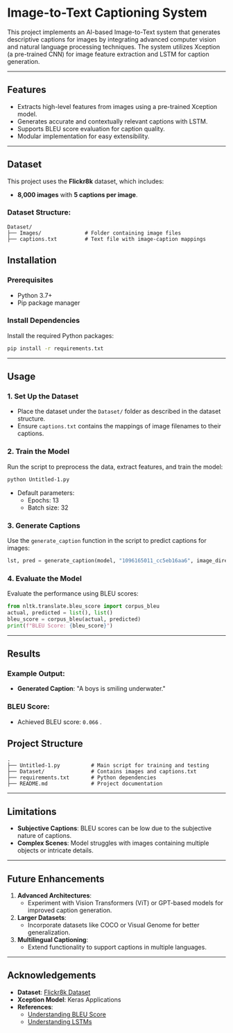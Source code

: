 
# Image-to-Text Captioning System

This project implements an AI-based Image-to-Text system that generates descriptive captions for images by integrating advanced computer vision and natural language processing techniques. The system utilizes Xception (a pre-trained CNN) for image feature extraction and LSTM for caption generation.

---

## Features

- Extracts high-level features from images using a pre-trained Xception model.
- Generates accurate and contextually relevant captions with LSTM.
- Supports BLEU score evaluation for caption quality.
- Modular implementation for easy extensibility. 

---

## Dataset

This project uses the **Flickr8k** dataset, which includes:
- **8,000 images** with **5 captions per image**.

### Dataset Structure:
```
Dataset/
├── Images/              # Folder containing image files
├── captions.txt         # Text file with image-caption mappings
```


## Installation

### Prerequisites
- Python 3.7+
- Pip package manager



### Install Dependencies
Install the required Python packages:
```bash
pip install -r requirements.txt
```

---

## Usage

### 1. Set Up the Dataset
- Place the dataset under the `Dataset/` folder as described in the dataset structure.
- Ensure `captions.txt` contains the mappings of image filenames to their captions.

### 2. Train the Model
Run the script to preprocess the data, extract features, and train the model:
```bash
python Untitled-1.py
```
- Default parameters:
  - Epochs: 13
  - Batch size: 32

### 3. Generate Captions
Use the `generate_caption` function in the script to predict captions for images:
```python
lst, pred = generate_caption(model, "1096165011_cc5eb16aa6", image_directory, mapping, featuresx, tokenizer, max_length)
```

### 4. Evaluate the Model
Evaluate the performance using BLEU scores:
```python
from nltk.translate.bleu_score import corpus_bleu
actual, predicted = list(), list()
bleu_score = corpus_bleu(actual, predicted)
print(f"BLEU Score: {bleu_score}")
```

---

## Results

### Example Output:
- **Generated Caption**: "A boys is smiling underwater."

### BLEU Score:
- Achieved BLEU score: `0.066` .


## Project Structure

```
.
├── Untitled-1.py          # Main script for training and testing
├── Dataset/               # Contains images and captions.txt
├── requirements.txt       # Python dependencies
├── README.md              # Project documentation
```

---

## Limitations

- **Subjective Captions**: BLEU scores can be low due to the subjective nature of captions.
- **Complex Scenes**: Model struggles with images containing multiple objects or intricate details.

---

## Future Enhancements

1. **Advanced Architectures**:
   - Experiment with Vision Transformers (ViT) or GPT-based models for improved caption generation.
2. **Larger Datasets**:
   - Incorporate datasets like COCO or Visual Genome for better generalization.
3. **Multilingual Captioning**:
   - Extend functionality to support captions in multiple languages.

---


## Acknowledgements

- **Dataset**: [Flickr8k Dataset](https://www.kaggle.com/datasets/adityajn105/flickr8k)
- **Xception Model**: Keras Applications
- **References**:
  - [Understanding BLEU Score](https://www.aclweb.org/anthology/P02-1040/)
  - [Understanding LSTMs](https://colah.github.io/posts/2015-08-Understanding-LSTMs/)
